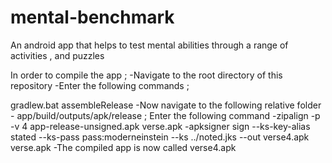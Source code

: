 # mental-benchmark
An android app that helps to test  mental abilities through a range of activities , and puzzles   

In order to compile the app ;
-Navigate to the root directory of this repository
-Enter the following commands ;

gradlew.bat assembleRelease
-Now navigate to the following relative folder -
app/build/outputs/apk/release ;
Enter the following command
-zipalign -p -v 4 app-release-unsigned.apk verse.apk
-apksigner sign --ks-key-alias stated --ks-pass pass:moderneinstein --ks ../noted.jks --out verse4.apk verse.apk -The compiled app is now called verse4.apk
